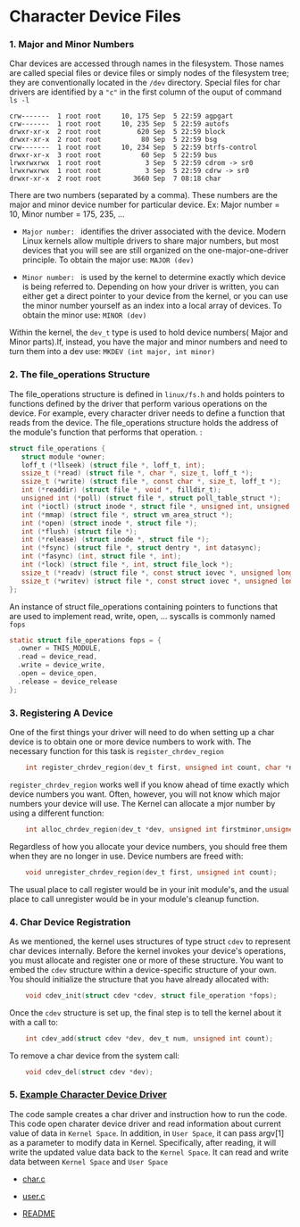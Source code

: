 # Character Device Files

### 1. Major and Minor Numbers

Char devices are accessed through names in the filesystem. Those names are called special files or device files or simply nodes of the filesystem tree; they are conventionally located in the `/dev` directory. Special files for char drivers are identified by a `"c"` in the first column of the ouput of command `ls -l`

```
crw-------  1 root root     10, 175 Sep  5 22:59 agpgart
crw-------  1 root root     10, 235 Sep  5 22:59 autofs
drwxr-xr-x  2 root root         620 Sep  5 22:59 block
drwxr-xr-x  2 root root          80 Sep  5 22:59 bsg
crw-------  1 root root     10, 234 Sep  5 22:59 btrfs-control
drwxr-xr-x  3 root root          60 Sep  5 22:59 bus
lrwxrwxrwx  1 root root           3 Sep  5 22:59 cdrom -> sr0
lrwxrwxrwx  1 root root           3 Sep  5 22:59 cdrw -> sr0
drwxr-xr-x  2 root root        3660 Sep  7 08:18 char
```

There are two numbers (separated by a comma). These numbers are the major and minor device number for particular device. Ex: Major number = 10, Minor number =  175, 235, ...

* `Major number: ` identifies the driver associated with the device. Modern Linux kernels allow multiple drivers to share major numbers, but most devices that you will see are still organized on the one-major-one-driver principle. To obtain the major use: `MAJOR (dev)`

* `Minor number: ` is used by the kernel to determine exactly which device is being referred to. Depending on how your driver is written, you can either get a direct pointer to your device from the kernel, or you can use the minor number yourself as an index into a local array of devices. To obtain the minor use: `MINOR (dev)`

Within the kernel, the `dev_t` type is used to hold device numbers( Major and Minor parts).If, instead, you have the major and minor numbers and need to turn them into a dev use:
`MKDEV (int major, int minor)`

### 2. The file_operations Structure

The file_operations structure is defined in `linux/fs.h` and holds pointers to functions defined by the driver that perform various operations on the device. For example, every character driver needs to define a function that reads from the device. The file_operations structure holds the address of the module's function that performs that operation. :

```c
struct file_operations {
   struct module *owner;
   loff_t (*llseek) (struct file *, loff_t, int);
   ssize_t (*read) (struct file *, char *, size_t, loff_t *);
   ssize_t (*write) (struct file *, const char *, size_t, loff_t *);
   int (*readdir) (struct file *, void *, filldir_t);
   unsigned int (*poll) (struct file *, struct poll_table_struct *);
   int (*ioctl) (struct inode *, struct file *, unsigned int, unsigned long);
   int (*mmap) (struct file *, struct vm_area_struct *);
   int (*open) (struct inode *, struct file *);
   int (*flush) (struct file *);
   int (*release) (struct inode *, struct file *);
   int (*fsync) (struct file *, struct dentry *, int datasync);
   int (*fasync) (int, struct file *, int);
   int (*lock) (struct file *, int, struct file_lock *);
   ssize_t (*readv) (struct file *, const struct iovec *, unsigned long,loff_t *);
   ssize_t (*writev) (struct file *, const struct iovec *, unsigned long,loff_t *);
};
```

An instance of struct file_operations containing pointers to functions that are used to implement read, write, open, ... syscalls is commonly named `fops`

```c
static struct file_operations fops = {
  .owner = THIS_MODULE,
  .read = device_read,
  .write = device_write,
  .open = device_open,
  .release = device_release
};
```

### 3. Registering A Device

One of the first things your driver will need to do when setting up a char device is to obtain one or more device numbers to work with. The necessary function for this task is `register_chrdev_region` 

```c
	int register_chrdev_region(dev_t first, unsigned int count, char *name);
```

`register_chrdev_region` works well if you know ahead of time exactly which device numbers you want. Often, however, you will not know which major numbers your device will use. The Kernel can allocate a mjor number by using a different function: 

```c
	int alloc_chrdev_region(dev_t *dev, unsigned int firstminor,unsigned int count, char *name);
```

Regardless of how you allocate your device numbers, you should free them when they are no longer in use. Device numbers are freed with: 

```c
	void unregister_chrdev_region(dev_t first, unsigned int count); 
```

The usual place to call register would be in your init module's, and the usual place to call unregister would be in your module's cleanup function.

### 4. Char Device Registration

As we mentioned, the kernel uses structures of type struct `cdev` to represent char devices internally. Before the kernel invokes your device's operations, you must allocate and register one or more of these structure. You want to embed the `cdev` structure within a device-specific structure of your own. You should initialize the structure that you have already allocated with:

```c
	void cdev_init(struct cdev *cdev, struct file_operation *fops);
```

Once the `cdev` structure is set up, the final step is to tell the kernel about it with a call to:

```c
	int cdev_add(struct cdev *dev, dev_t num, unsigned int count);
```

To remove a char device from the system call:

```c
	void cdev_del(struct cdev *dev);
```

### 5. [Example Character Device Driver](https://github.com/danghai/Kernel/blob/master/character_device_driver/example1.md)

The code sample creates a char driver and instruction how to run the code. This code open charater device driver and read information about current value of data in `Kernel Space`. In addition, in `User Space`, it can pass argv[1] as a parameter to modify data in Kernel. Specifically, after reading, it will write the updated value data back to the `Kernel Space`. It can read and write data between `Kernel Space` and `User Space`

* [char.c](https://github.com/danghai/Kernel/blob/master/character_device_driver/char.c)

* [user.c](https://github.com/danghai/Kernel/blob/master/character_device_driver/user.c) 

* [README](https://github.com/danghai/Kernel/blob/master/character_device_driver/example1.md)

